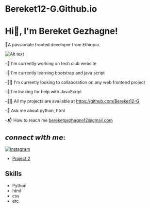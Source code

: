 # Bereket12-G.Github.io
#     Hi👋, I'm Bereket Gezhagne!


🔗A passionate fronted developer from Ethiopia.

![Alt text](https://camo.githubusercontent.com/5119ee303e5e49cdf23def653b737bede0da49a859a34714d62d9ab518afbbb2/68747470733a2f2f63646e2e6472696262626c652e636f6d2f75736572732f313136323037372f73637265656e73686f74732f333834383931342f70726f6772616d6d65722e676966)





-🔭 I'm currently working on tech club website

-🌱 I'm currently learning bootstrap and java script 

-👯‍♂️ I'm currently looking to collaboration on any web frontend project

-🤝 I'm looking for help with JavaScript 

-👨‍💻 All my projects are available at https://github.com/Bereket12-G

-💬 Ask me about python, html

-📬 How to reach me bereketgezhagne12@gmail.com



## 𝙘𝙤𝙣𝙣𝙚𝙘𝙩 𝙬𝙞𝙩𝙝 𝙢𝙚:
[![Instagram](https://img.shields.io/badge/Instagram-%23E4405F.svg?style=for-the-badge&logo=Instagram&logoColor=white)](https://instagram.com/bere.ketg12)

- [Project 2](link)

## Skills
- Python
- html
- css
- etc.